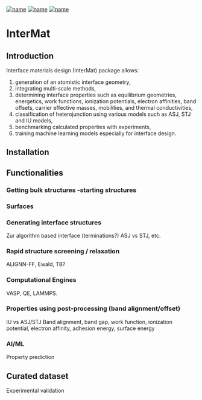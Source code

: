 [![name](https://colab.research.google.com/assets/colab-badge.svg)](https://gist.github.com/knc6/c00ee48c524f5000e7f80a974bc6dc71)
[![name](https://colab.research.google.com/assets/colab-badge.svg)](https://gist.github.com/knc6/debf9cbefa9a290502d73fd3cbc4fd69)
[![name](https://colab.research.google.com/assets/colab-badge.svg)](https://gist.github.com/knc6/7492b51b371a8e9dbaa01d76bb438467)

# InterMat

## Introduction

Interface materials design (InterMat) package allows: 

 1) generation of an atomistic interface geometry,
 2) integrating multi-scale methods,
 3) determining interface properties such as equilibrium geometries, energetics, work functions, ionization potentials, electron affinities, band offsets, carrier effective masses, mobilities, and thermal conductivities,
 4) classification of heterojunction using various models such as ASJ, STJ and IU models,
 5) benchmarking calculated properties with experiments,
 6) training machine learning models especially for interface design.




## Installation

## Functionalities

### Getting bulk structures -starting structures

### Surfaces

### Generating interface structures
Zur algorithm based interface (terminations?)
ASJ vs STJ, etc. 

### Rapid structure screening / relaxation
ALIGNN-FF, Ewald, TB?

### Computational Engines
VASP, QE, LAMMPS.

### Properties using post-processing (band alignment/offset)
IU vs ASJ/STJ
Band alignment, band gap, work function, ionization potential, electron affinity, adhesion energy, surface energy

### AI/ML
Property prediction

## Curated dataset
Experimental validation


